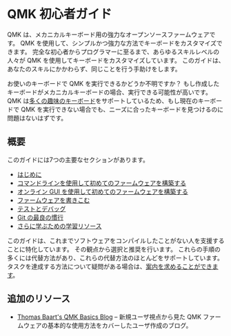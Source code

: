 # QMK 初心者ガイド

<!---
  original document: ed0575fc8:docs/newbs.md
  $ git show ed0575fc8:docs/newbs.md
-->

QMK は、メカニカルキーボード用の強力なオープンソースファームウェアです。
QMK を使用して、シンプルかつ強力な方法でキーボードをカスタマイズできます。
完全な初心者からプログラマーに至るまで、あらゆるスキルレベルの人々が QMK を使用してキーボードをカスタマイズしています。
このガイドは、あなたのスキルにかかわらず、同じことを行う手助けをします。

お使いのキーボードで QMK を実行できるかどうか不明ですか？
もし作成したキーボードがメカニカルキーボードの場合、実行できる可能性が高いです。
QMK は[多くの趣味のキーボード](http://qmk.fm/keyboards/)をサポートしているため、もし現在のキーボードで QMK を実行できない場合でも、ニーズに合ったキーボードを見つけるのに問題はないはずです。

## 概要

このガイドには7つの主要なセクションがあります。

* [はじめに](newbs_getting_started.md)
* [コマンドラインを使用して初めてのファームウェアを構築する](newbs_building_firmware.md)
* [オンライン GUI を使用して初めてのファームウェアを構築する](newbs_building_firmware_configurator.md)
* [ファームウェアを書きこむ](newbs_flashing.md)
* [テストとデバッグ](newbs_testing_debugging.md)
* [Git の最良の慣行](newbs_best_practices.md)
* [さらに学ぶための学習リソース](newbs_learn_more_resources.md)

このガイドは、これまでソフトウェアをコンパイルしたことがない人を支援することに特化しています。
その観点から選択と推奨を行います。
これらの手順の多くには代替方法があり、これらの代替方法のほとんどをサポートしています。
タスクを達成する方法について疑問がある場合は、[案内を求めることができます](getting_started_getting_help.md)。

## 追加のリソース

* [Thomas Baart's QMK Basics Blog](https://thomasbaart.nl/category/mechanical-keyboards/firmware/qmk/qmk-basics/) – 新規ユーザ視点から見た QMK ファームウェアの基本的な使用方法をカバーしたユーザ作成のブログ。
